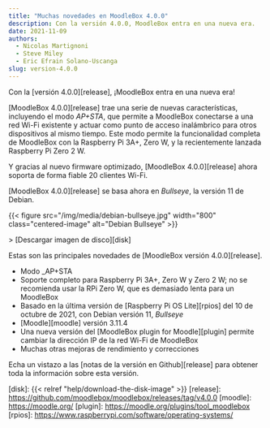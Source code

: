 ```yaml
---
title: "Muchas novedades en MoodleBox 4.0.0"
description: Con la versión 4.0.0, MoodleBox entra en una nueva era.
date: 2021-11-09
authors:
  - Nicolas Martignoni
  - Steve Miley
  - Eric Efrain Solano-Uscanga
slug: version-4.0.0
---
```


Con la [versión 4.0.0][release], ¡MoodleBox entra en una nueva era!

[MoodleBox 4.0.0][release] trae una serie de nuevas características, incluyendo el modo _AP+STA_, que permite a MoodleBox conectarse a una red Wi-Fi existente y actuar como punto de acceso inalámbrico para otros dispositivos al mismo tiempo. Este modo permite la funcionalidad completa de MoodleBox con la Raspberry Pi 3A+, Zero W, y la recientemente lanzada Raspberry Pi Zero 2 W.

Y gracias al nuevo firmware optimizado, [MoodleBox 4.0.0][release] ahora soporta de forma fiable 20 clientes Wi-Fi.

[MoodleBox 4.0.0][release] se basa ahora en _Bullseye_, la versión 11 de Debian.

{{< figure src="/img/media/debian-bullseye.jpg" width="800" class="centered-image" alt="Debian Bullseye" >}}

&gt; [Descargar imagen de disco][disk]

Estas son las principales novedades de [MoodleBox versión 4.0.0][release].
  - Modo _AP+STA
  - Soporte completo para Raspberry Pi 3A+, Zero W y Zero 2 W; no se recomienda usar la RPi Zero W, que es demasiado lenta para un MoodleBox
  - Basado en la última versión de [Raspberry Pi OS Lite][rpios] del 10 de octubre de 2021, con Debian versión 11, _Bullseye_
  - [Moodle][moodle] versión 3.11.4
  - Una nueva versión del [MoodleBox plugin for Moodle][plugin] permite cambiar la dirección IP de la red Wi-Fi de MoodleBox
  - Muchas otras mejoras de rendimiento y correcciones

Echa un vistazo a las [notas de la versión en Github][release] para obtener toda la información sobre esta versión.

[disk]: {{< relref "help/download-the-disk-image" >}}
[release]: https://github.com/moodlebox/moodlebox/releases/tag/v4.0.0
[moodle]: https://moodle.org/
[plugin]: https://moodle.org/plugins/tool_moodlebox
[rpios]: https://www.raspberrypi.com/software/operating-systems/
